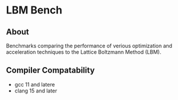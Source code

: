 LBM Bench
=========




## About 
Benchmarks comparing the performance of verious optimization and
acceleration techniques to the Lattice Boltzmann Method (LBM).

## Compiler Compatability
 - gcc 11 and latere
 - clang 15 and later

